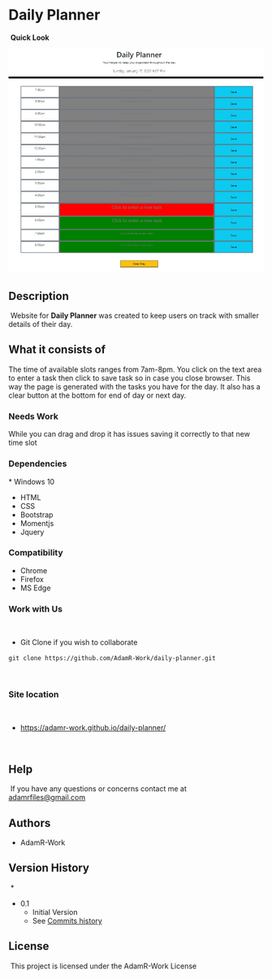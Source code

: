 # Daily Planner

​
**Quick Look**

![Image](./assets/images/demo.jpg)
## Description
​
Website for **Daily Planner** was created to keep users on track with smaller details of their day.
​
## What it consists of
The time of available slots ranges from 7am-8pm. You click on the text area to enter a task then click to save task so in case you close browser. This way the page is generated with the tasks you have for the day. It also has a clear button at the bottom for end of day or next day.

### Needs Work
While you can drag and drop it has issues saving it correctly to that new time slot
​
### Dependencies
​* Windows 10
* HTML
* CSS
* Bootstrap
* Momentjs
* Jquery

### Compatibility
* Chrome
* Firefox
* MS Edge
​
### Work with Us
​
* Git Clone if you wish to collaborate 
```
git clone https://github.com/AdamR-Work/daily-planner.git
```
​
### Site location
​
* https://adamr-work.github.io/daily-planner/


​
## Help
​
If you have any questions or concerns contact me at adamrfiles@gmail.com
​
## Authors

* AdamR-Work
​

## Version History
​
*
* 0.1
    * Initial Version
    * See [Commits history](https://github.com/AdamR-Work/daily-planner/commits/main)
​
## License
​
This project is licensed under the AdamR-Work License 
​
